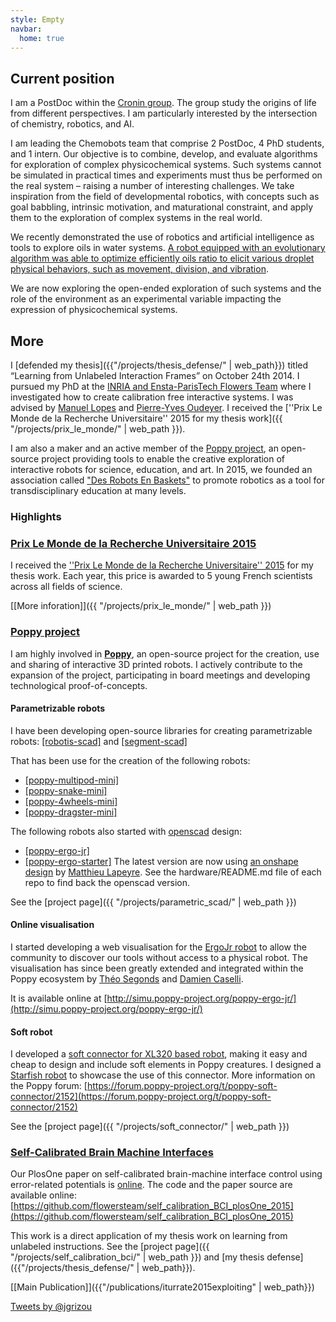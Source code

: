 ```yaml
---
style: Empty
navbar:
  home: true
---
```


<div class="container">
<div class="row">

<div class="col-sm-8 col-md-8">

## Current position

I am a PostDoc within the [Cronin group](http://www.chem.gla.ac.uk/cronin/). The group study the origins of life from different perspectives. I am particularly interested by the intersection of chemistry, robotics, and AI.

I am leading the Chemobots team that comprise 2 PostDoc, 4 PhD students, and 1 intern. Our objective is to combine, develop, and evaluate algorithms for exploration of complex physicochemical systems. Such systems cannot be simulated in practical times and experiments must thus be performed on the real system – raising a number of interesting challenges. We take inspiration from the field of developmental robotics, with concepts such as goal babbling, intrinsic motivation, and maturational constraint, and apply them to the exploration of complex systems in the real world.

We recently demonstrated the use of robotics and artificial intelligence as tools to explore oils in water systems. [A robot equipped with an evolutionary algorithm was able to optimize efficiently oils ratio to elicit various droplet physical behaviors, such as movement, division, and vibration]((http://www.nature.com/ncomms/2014/141208/ncomms6571/full/ncomms6571.html)).

We are now exploring the open-ended exploration of such systems and the role of the environment as an experimental variable impacting the expression of physicochemical systems.

## More

I [defended my thesis]({{"/projects/thesis_defense/" | web_path}}) titled “Learning from Unlabeled Interaction Frames” on October 24th 2014. I pursued my PhD at the [INRIA and Ensta-ParisTech Flowers Team](https://flowers.inria.fr/) where I investigated how to create calibration free interactive systems. I was advised by [Manuel Lopes](https://flowers.inria.fr/mlopes/) and [Pierre-Yves Oudeyer](http://www.pyoudeyer.com/). I received the [''Prix Le Monde de la Recherche Universitaire'' 2015 for my thesis work]({{ "/projects/prix_le_monde/" | web_path }}).

I am also a maker and an active member of the [Poppy project](https://www.poppy-project.org/), an open-source project providing tools to enable the creative exploration of interactive robots for science, education, and art. In 2015, we founded an association called ["Des Robots En Baskets"](https://github.com/desrobotsenbaskets/docs) to promote robotics as a tool for transdisciplinary education at many levels.

### Highlights


<div class="panel panel-danger">
  <div class="panel-heading">
  <a class="panel-title btn-block" href="{{ "/projects/prix_le_monde/" | web_path }}"><h3 class="panel-title">Prix Le Monde de la Recherche Universitaire 2015</h3> </a>
  </div>
  <div class="panel-body panel-body">

I received the [''Prix Le Monde de la Recherche Universitaire'' 2015](http://www.lemonde.fr/kiosque/recherche/laureats/prix-recherche-laureats-2015.html) for my thesis work. Each year, this price is awarded to 5 young French scientists across all fields of science.

[[More inforation]]({{ "/projects/prix_le_monde/" | web_path }})

  </div>
</div>

<div class="panel panel-primary">
  <div class="panel-heading">
  <a class="panel-title btn-block" href="https://www.poppy-project.org/"><h3 class="panel-title">Poppy project</h3> </a>
  </div>
  <div class="panel-body panel-body">

I am highly involved in **[Poppy](https://www.poppy-project.org/)**, an open-source project for the creation, use and sharing of interactive 3D printed robots. I actively contribute to the expansion of the project, participating in board meetings and developing technological proof-of-concepts.

#### Parametrizable robots

I have been developing open-source libraries for creating parametrizable robots: [[robotis-scad]](https://github.com/jgrizou/robotis-scad) and [[segment-scad]](https://github.com/jgrizou/segment-scad)

That has been use for the creation of the following robots:

- [[poppy-multipod-mini]](https://github.com/poppy-project/poppy-multipod-mini)
- [[poppy-snake-mini]](https://github.com/poppy-project/poppy-snake-mini)
- [[poppy-4wheels-mini]](https://github.com/poppy-project/poppy-4wheels-mini)
- [[poppy-dragster-mini]](https://github.com/poppy-project/poppy-dragster-mini)

The following robots also started with [openscad](http://www.openscad.org/) design:

- [[poppy-ergo-jr]](https://github.com/poppy-project/poppy-ergo-jr)
- [[poppy-ergo-starter]](https://github.com/poppy-project/poppy-ergo-starter)
The latest version are now using [an onshape design](https://www.onshape.com/) by [Matthieu Lapeyre](https://github.com/matthieu-lapeyre). See the hardware/README.md file of each repo to find back the openscad version.

See the [project page]({{ "/projects/parametric_scad/" | web_path }})

#### Online visualisation

I started developing a web visualisation for the [ErgoJr robot](https://github.com/poppy-project/poppy-ergo-jr) to allow the community to discover our tools without access to a physical robot. The visualisation has since been greatly extended and integrated within the Poppy ecosystem by [Théo Segonds](https://github.com/show0k) and [Damien Caselli](https://github.com/damiencaselli).

It is available online at [http://simu.poppy-project.org/poppy-ergo-jr/](http://simu.poppy-project.org/poppy-ergo-jr/)

#### Soft robot

I developed a [soft connector for XL320 based robot](https://github.com/poppy-project/poppy-soft-connector), making it easy and cheap to design and include soft elements in Poppy creatures. I designed a [Starfish robot](https://github.com/poppy-project/poppy-soft-starfish) to showcase the use of this connector. More information on the Poppy forum: [https://forum.poppy-project.org/t/poppy-soft-connector/2152](https://forum.poppy-project.org/t/poppy-soft-connector/2152)

See the [project page]({{ "/projects/soft_connector/" | web_path }})

  </div>
</div>

<div class="panel panel-success">
  <div class="panel-heading">
  <a class="panel-title btn-block" href="{{ "/projects/self_calibration_bci/" | web_path }}"><h3 class="panel-title">Self-Calibrated Brain Machine Interfaces</h3> </a>
  </div>
  <div class="panel-body panel-body">

Our PlosOne paper on self-calibrated brain-machine interface control using error-related potentials is [online](http://journals.plos.org/plosone/article?id=10.1371/journal.pone.0131491). The code and the paper source are available online: [https://github.com/flowersteam/self_calibration_BCI_plosOne_2015](https://github.com/flowersteam/self_calibration_BCI_plosOne_2015)

This work is a direct application of my thesis work on learning from unlabeled instructions. See the [project page]({{ "/projects/self_calibration_bci/" | web_path }}) and [my thesis defense]({{"/projects/thesis_defense/" | web_path}}).

[[Main Publication]]({{"/publications/iturrate2015exploiting" | web_path}})

  </div>
</div>

</div>

<div class="col-sm-4 col-md-4">
<a class="twitter-timeline" href="https://twitter.com/jgrizou" data-widget-id="609130056930172929">Tweets by @jgrizou</a>
<script>!function(d,s,id){var js,fjs=d.getElementsByTagName(s)[0],p=/^http:/.test(d.location)?'http':'https';if(!d.getElementById(id)){js=d.createElement(s);js.id=id;js.src=p+"://platform.twitter.com/widgets.js";fjs.parentNode.insertBefore(js,fjs);}}(document,"script","twitter-wjs");
</script>
</div>

</div>
</div>
